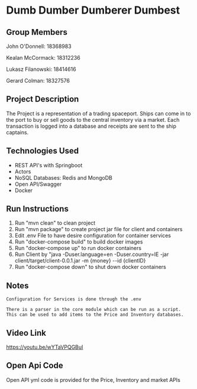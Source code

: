 # Dumb Dumber Dumberer Dumbest


## Group Members
John O'Donnell: 18368983

Kealan McCormack: 18312236

Lukasz Filanowski: 18414616

Gerard Colman: 18327576

## Project Description
The Project is a representation of a trading spaceport. Ships can come in to the port 
to buy or sell goods to the central inventory via a market. Each transaction is logged into a database and 
receipts are sent to the ship captains. 

## Technologies Used
* REST API's with Springboot
* Actors
* NoSQL Databases: Redis and MongoDB
* Open API/Swagger
* Docker


## Run Instructions

1. Run "mvn clean" to clean project
2. Run "mvn package" to create project jar file for client and containers
3. Edit .env File to have desire configuration for container services
4. Run "docker-compose build" to build docker images
5. Run "docker-compose up" to run docker containers
6. Run Client by "java -Duser.language=en -Duser.country=IE -jar client/target/client-0.0.1.jar -m {money} --id {clientID}
7. Run "docker-compose down" to shut down docker containers

## Notes
    Configuration for Services is done through the .env

    There is a parser in the core module which can be run as a script. 
    This can be used to add items to the Price and Inventory databases.


## Video Link

https://youtu.be/wYTaVPQGBuI

## Open Api Code

Open API yml code is provided for the Price, Inventory and market APIs 


